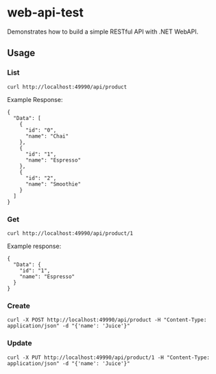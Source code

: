 # web-api-test

Demonstrates how to build a simple RESTful API with .NET WebAPI.

## Usage

### List

	curl http://localhost:49990/api/product

Example Response:

	{
	  "Data": [
	    {
	      "id": "0",
	      "name": "Chai"
	    },
	    {
	      "id": "1",
	      "name": "Espresso"
	    },
	    {
	      "id": "2",
	      "name": "Smoothie"
	    }
	  ]
	}

### Get

	curl http://localhost:49990/api/product/1

Example response:

	{
	  "Data": {
	    "id": "1",
	    "name": "Espresso"
	  }
	}

### Create

	curl -X POST http://localhost:49990/api/product -H "Content-Type: application/json" -d "{'name': 'Juice'}"

### Update

	curl -X PUT http://localhost:49990/api/product/1 -H "Content-Type: application/json" -d "{'name': 'Juice'}"


